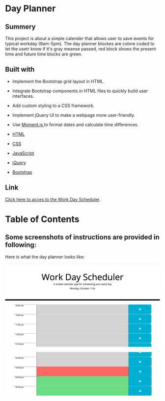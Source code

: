 # <Day-Planner>

# Day Planner

## Summery
This project is about a simple calender that allows user to save events for typical workday (9am-5pm). The day planner blockes are colore coded to let the usetr know if it's gray meanse passed, red block shows the present time and future time blocks are green. 

## Built with

* Implement the Bootstrap grid layout in HTML.

* Integrate Bootstrap components in HTML files to quickly build user interfaces.

* Add custom styling to a CSS framework.

* Implement jQuery UI to make a webpage more user-friendly.

* Use [Moment.js ](https://momentjs.com/) to format dates and calculate time differences.

 * [HTML](https://developer.mozilla.org/en-US/docs/Web/HTML)
 * [CSS](https://developer.mozilla.org/en-US/docs/Web/CSS)
 * [JavaScript](https://developer.mozilla.org/en-US/docs/Web/JavaScript)
 * [jQuery](https://api.jquery.com/)
 * [Bootstrap](https://getbootstrap.com/)
 


## Link
 [Click here to acces to the Work Day Scheduler]().

# Table of Contents

## Some screenshots of instructions are provided in following: 

Here is what the day planner looks like: 
    
![alt text](Assets/images/image1.jpg)

![alt text](Assets/images/image2.jpg)




